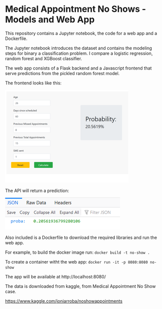 # Medical Appointment No Shows - Models and Web App

This repository contains a Jupyter notebook, the code for a web app and a Dockerfile.

The Jupyter notebook introduces the dataset and contains the modeling steps for binary a classification problem. I compare a logistic regression, random forest and XGBoost classifier.

The web app consists of a Flask backend and a Javascript frontend that serve predictions from the pickled random forest model.

The frontend looks like this:

![Calculator](no-shows-calculator2.png)

The API will return a prediction:

![API](no-shows-api.png)

Also included is a Dockerfile to download the required libraries and run the web app.

For example, to build the docker image run:
`docker build -t no-show .`

To create a container witht the web app:
`docker run -it -p 8080:8080 no-show`

The app will be available at http://localhost:8080/

The data is downloaded from kaggle, from Medical Appointment No Show case.

https://www.kaggle.com/joniarroba/noshowappointments

